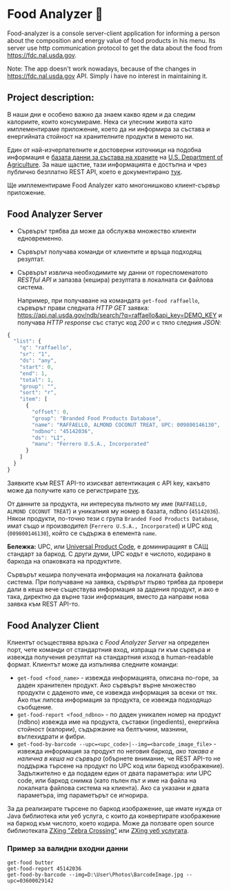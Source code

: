 # Food Analyzer :hamburger:
Food-analyzer is a console server-client application for informing a person about the composition and energy value of food products in his menu. Its server use http communication protocol to get the data about the food from https://fdc.nal.usda.gov.

Note: The app doesn't work nowadays, because of the changes in https://fdc.nal.usda.gov API. Simply i have no interest in maintaining it.

## Project description:

В наши дни е особено важно да знаем какво ядем и да следим калориите, които консумираме. Нека си улесним живота като имплементираме приложение, което да ни информира за състава и енергийната стойност на хранителните продукти в менюто ни.

Един от най-изчерпателните и достоверни източници на подобна информация е [базата данни за състава на храните](https://ndb.nal.usda.gov/ndb/) на [U.S. Department of Agriculture](https://www.usda.gov/). За наше щастие, тази информацията е достъпна и чрез публично безплатно REST API, което е документирано [тук](https://ndb.nal.usda.gov/ndb/doc/apilist/API-FOOD-REPORTV2.md).

Ще имплементираме Food Analyzer като многонишково клиент-сървър приложение.

## Food Analyzer Server

- Сървърът трябва да може да обслужва множество клиенти едновременно.
- Сървърът получава команди от клиентите и връща подходящ резултат.
- Сървърът извлича необходимите му данни от гореспоменатото *RESTful API* и запазва (кешира) резултата в локалната си файлова система.

    Например, при получаване на командата `get-food raffaello`, сървърът прави следната *HTTP GET* заявка: https://api.nal.usda.gov/ndb/search/?q=raffaello&api_key=DEMO_KEY и получава *HTTP response* със статус код *200* и с тяло следния *JSON*:

```javascript
{
  "list": {
    "q": "raffaello",
    "sr": "1",
    "ds": "any",
    "start": 0,
    "end": 1,
    "total": 1,
    "group": "",
    "sort": "r",
    "item": [
      {
        "offset": 0,
        "group": "Branded Food Products Database",
        "name": "RAFFAELLO, ALMOND COCONUT TREAT, UPC: 009800146130",
        "ndbno": "45142036",
        "ds": "LI",
        "manu": "Ferrero U.S.A., Incorporated"
      }
    ]
  }
}
```

Заявките към REST API-то изискват автентикация с API key, какъвто може да получите като се регистрирате [тук](https://ndb.nal.usda.gov/ndb/doc/index#).

От данните за продукта, ни интересува пълното му име (`RAFFAELLO, ALMOND COCONUT TREAT`) и уникалния му номер в базата, ndbno (`45142036`). Някои продукти, по-точно тези с група `Branded Food Products Database`, имат също и производител (`Ferrero U.S.A., Incorporated`) и UPC код (`009800146130`), който се съдържа в елемента `name`.

**Бележка:** UPC, или [Universal Product Code](https://en.wikipedia.org/wiki/Universal_Product_Code), е доминиращият в САЩ стандарт за баркод. С други думи, UPC кодът е числото, кодирано в баркода на опаковката на продуктите.

Сървърът кешира получената информация на локалната файлова система. При получаване на заявка, сървърът първо трябва да провери дали в кеша вече съществува информация за дадения продукт, и ако е така, директно да върне тази информация, вместо да направи нова заявка към REST API-то.

## Food Analyzer Client

Клиентът осъществява връзка с *Food Analyzer Server* на определен порт, чете команди от стандартния вход, изпраща ги към сървъра и извежда получения резултат на стандартния изход в human-readable формат. Клиентът може да изпълнява следните команди:

-	`get-food <food_name>` - извежда информацията, описана по-горе, за даден хранителен продукт. Ако сървърът върне множество продукти с даденото име, се извежда информация за всеки от тях. Ако пък липсва информация за продукта, се извежда подходящо съобщение.
-	`get-food-report <food_ndbno>` - по даден уникален номер на продукт (ndbno) извежда име на продукта, съставки (ingedients), енергийна стойност (калории), съдържание на белтъчини, мазнини, въглехидрати и фибри.
-   `get-food-by-barcode --upc=<upc_code>|--img=<barcode_image_file>` - извежда информация за продукт по неговия баркод, *ако такава е налична в кеша на сървъра* (обърнете внимание, че REST API-то не поддържа търсене на продукт по UPC код или баркод изображение). Задължително е да подадем един от двата параметъра: или UPC code, или баркод снимка (като пълен път и име на файла на локалната файлова система на клиента). Ако са указани и двата параметъра, img параметърът се игнорира.

За да реализирате търсене по баркод изображение, ще имате нужда от Java библиотека или уеб услуга, с които да конвертирате изображение на баркод към числото, което кодира. Може да ползвате open source библиотеката [ZXing "Zebra Crossing"](https://github.com/zxing/zxing) или [ZXing уеб услугата](https://zxing.org/w/decode.jspx).

### Пример за валидни входни данни

```
get-food butter
get-food-report 45142036
get-food-by-barcode --img=D:\User\Photos\BarcodeImage.jpg --upc=03600029142
```

